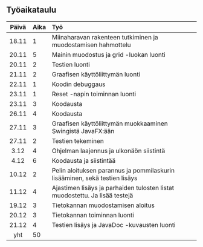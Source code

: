 ## Työaikataulu

| Päivä | Aika |Työ |
| :----: | :-----| :-----|
| 18.11 | 1 | Miinaharavan rakenteen tutkiminen ja muodostamisen hahmottelu |
| 20.11 | 5 | Mainin muodostus ja grid -luokan luonti |
| 20.11 | 2 | Testien luonti |
| 21.11 | 2 | Graafisen käyttöliittymän luonti |
| 22.11 | 1 | Koodin debuggaus |
| 23.11 | 1 | Reset -napin toiminnan luonti |
| 23.11 | 3 | Koodausta |
| 26.11 | 4 | Koodausta |
| 27.11 | 3 | Graafisen käyttöliittymän muokkaaminen Swingistä JavaFX:ään |
| 27.11 | 2 | Testien tekeminen |
| 3.12 | 4 | Ohjelman laajennus ja ulkonäön siistintä |
| 4.12 | 6 | Koodausta ja siistintää |
| 10.12 | 2 | Pelin aloituksen parannus ja pommilaskurin lisääminen, sekä testien lisäys |
| 11.12 | 4 | Ajastimen lisäys ja parhaiden tulosten listat muodostettu. Ja lisää testejä |
| 19.12 | 3 | Tietokannan muodostamisen aloitus |
| 20.12 | 3 | Tietokannan toiminnan luonti |
| 21.12 | 4 | Testien lisäys ja JavaDoc -kuvausten luonti |
|yht | 50 ||
